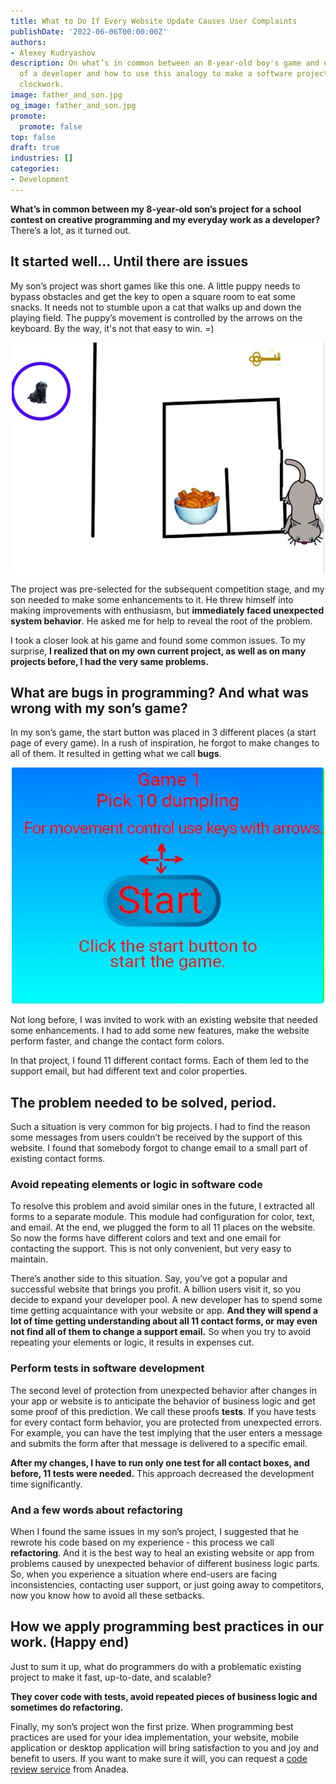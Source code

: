 ```yaml
---
title: What to Do If Every Website Update Causes User Complaints
publishDate: '2022-06-06T00:00:00Z'
authors:
- Alexey Kudryashov
description: On what’s in common between an 8-year-old boy's game and everyday work
  of a developer and how to use this analogy to make a software project run like a
  clockwork.
image: father_and_son.jpg
og_image: father_and_son.jpg
promote:
  promote: false
top: false
draft: true
industries: []
categories:
- Development
---
```


__What’s in common between my 8-year-old son’s project for a school contest on creative programming and my everyday work as a developer?__ There’s a lot, as it turned out.

## It started well… Until there are issues
My son’s project was short games like this one. A little puppy needs to bypass obstacles and get the key to open a square room to eat some snacks. It needs not to stumble upon a cat that walks up and down the playing field. The puppy’s movement is controlled by the arrows on the keyboard. By the way, it's not that easy to win. =)

<center>
<picture>
 <source srcset="sons-game.jpg">
 <img src="sons-game.jpg" alt="sons-game" loading="lazy">
</picture>
</center>

The project was pre-selected for the subsequent competition stage, and my son needed to make some enhancements to it. He threw himself into making improvements with enthusiasm, but __immediately faced unexpected system behavior__. He asked me for help to reveal the root of the problem.

I took a closer look at his game and found some common issues. To my surprise, __I realized that on my own current project, as well as on many projects before, I had the very same problems.__

## What are bugs in programming? And what was wrong with my son’s game?
In my son’s game, the start button was placed in 3 different places (a start page of every game). In a rush of inspiration, he forgot to make changes to all of them. It resulted in getting what we call __bugs__.

<center>
<picture>
 <source srcset="controls.jpg">
 <img src="controls.jpg" alt="controls" loading="lazy">
</picture>
</center>

Not long before, I was invited to work with an existing website that needed some enhancements. I had to add some new features, make the website perform faster, and change the contact form colors.

In that project, I found 11 different contact forms. Each of them led to the support email, but had different text and color properties.

## The problem needed to be solved, period.
Such a situation is very common for big projects. I had to find the reason some messages from users couldn’t be received by the support of this website. I found that somebody forgot to change email to a small part of existing contact forms.

### Avoid repeating elements or logic in software code
To resolve this problem and avoid similar ones in the future, I extracted all forms to a separate module. This module had configuration for color, text, and email. At the end, we plugged the form to all 11 places on the website. So now the forms have different colors and text and one email for contacting the support. This is not only convenient, but very easy to maintain.

There’s another side to this situation. Say, you’ve got a popular and successful website that brings you profit. A billion users visit it, so you decide to expand your developer pool. A new developer has to spend some time getting acquaintance with your website or app. __And they will spend a lot of time getting understanding about all 11 contact forms, or may even not find all of them to change a support email.__ So when you try to avoid repeating your elements or logic, it results in expenses cut.

### Perform tests in software development
The second level of protection from unexpected behavior after changes in your app or website is to anticipate the behavior of business logic and get some proof of this prediction. We call these proofs __tests__. If you have tests for every contact form behavior, you are protected from unexpected errors. For example, you can have the test implying that the user enters a message and submits the form after that message is delivered to a specific email.

__After my changes, I have to run only one test for all contact boxes, and before, 11 tests were needed.__ This approach decreased the development time significantly.

### And a few words about refactoring
When I found the same issues in my son’s project, I suggested that he rewrote his code based on my experience - this process we call __refactoring__. And it is the best way to heal an existing website or app from problems caused by unexpected behavior of different business logic parts. So, when you experience a situation where end-users are facing inconsistencies, contacting user support, or just going away to competitors, now you know how to avoid all these setbacks.

## How we apply programming best practices in our work. (Happy end)
Just to sum it up, what do programmers do with a problematic existing project to make it fast, up-to-date, and scalable?

__They cover code with tests, avoid repeated pieces of business logic and sometimes do refactoring.__

Finally, my son’s project won the first prize. When programming best practices are used for your idea implementation, your website, mobile application or desktop application will bring satisfaction to you and joy and benefit to users. If you want to make sure it will, you can request a <a href="https://anadea.info/services/code-review-service" target="_blank">code review service</a> from Anadea.
